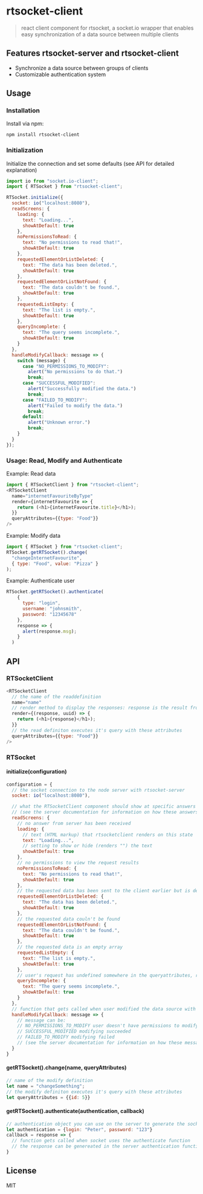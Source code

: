 # rtsocket-client

> react client component for rtsocket, a socket.io wrapper that enables easy synchronization of a data source between multiple clients

## Features rtsocket-server and rtsocket-client
* Synchronize a data source between groups of clients
* Customizable authentication system

## Usage

### Installation

Install via npm:

```sh
npm install rtsocket-client
```

### Initialization

Initialize the connection and set some defaults (see API for detailed explanation)

```javascript
import io from "socket.io-client";
import { RTSocket } from "rtsocket-client";

RTSocket.initialize({
  socket: io("localhost:8080"),
  readScreens: {
    loading: {
      text: "Loading...",
      showAtDefault: true
    },
    noPermissionsToRead: {
      text: "No permissions to read that!",
      showAtDefault: true
    },
    requestedElementOrListDeleted: {
      text: "The data has been deleted.",
      showAtDefault: true
    },
    requestedElementOrListNotFound: {
      text: "The data couldn't be found.",
      showAtDefault: true
    },
    requestedListEmpty: {
      text: "The list is empty.",
      showAtDefault: true
    },
    queryIncomplete: {
      text: "The query seems incomplete.",
      showAtDefault: true
    }
  },
  handleModifyCallback: message => {
    switch (message) {
      case "NO_PERMISSIONS_TO_MODIFY":
        alert("No permissions to do that.")
        break;
      case "SUCCESSFUL_MODIFIED":
        alert("Successfully modified the data.")
        break;
      case "FAILED_TO_MODIFY":
        alert("Failed to modify the data.")
        break;
      default:
        alert("Unknown error.")
        break;
    }
  }
});
```

### Usage: Read, Modify and Authenticate

Example: Read data

```javascript
import { RTSocketClient } from "rtsocket-client";
<RTSocketClient
  name="internetFavouriteByType"
  render={internetFavourite => {
    return (<h1>{internetFavourite.title}</h1>);
  }}
  queryAttributes={{type: "Food"}}
/>
```

Example: Modify data

```javascript
import { RTSocket } from "rtsocket-client";
RTSocket.getRTSocket().change(
  "changeInternetFavourite",
  { type: "Food", value: "Pizza" }
);
```

Example: Authenticate user

```javascript
RTSocket.getRTSocket().authenticate(
    {
      type: "login",
      username: "johnsmith",
      password: "12345678"
    },
    response => {
      alert(response.msg);
    }
  )
```

## API

### RTSocketClient

```javascript
<RTSocketClient
  // the name of the readdefinition
  name="name"
  // render method to display the responses: response is the result from the query, uuid is the component's uuid
  render={(response, uuid) => {
    return (<h1>{response}</h1>);
  }}
  // the read definiton executes it's query with these attributes
  queryAttributes={{type: "Food"}}
/>
```

### RTSocket

#### initialize(configuration)

```javascript
configuration = {
  // the socket connection to the node server with rtsocket-server
  socket: io("localhost:8080"),

  // what the RTSocketClient component should show at specific answers
  // (see the server documentation for information on how these answers get generated)
  readScreens: {    
    // no answer from server has been received
    loading: {
      // text (HTML markup) that rtsocketclient renders on this state
      text: "Loading...",
      // setting to show or hide (renders "") the text
      showAtDefault: true
    },
    // no permissions to view the request results
    noPermissionsToRead: {
      text: "No permissions to read that!",
      showAtDefault: true
    },
    // the requested data has been sent to the client earlier but is deleted now
    requestedElementOrListDeleted: {
      text: "The data has been deleted.",
      showAtDefault: true
    },
    // the requested data couln't be found
    requestedElementOrListNotFound: {
      text: "The data couldn't be found.",
      showAtDefault: true
    },
    // the requested data is an empty array
    requestedListEmpty: {
      text: "The list is empty.",
      showAtDefault: true
    },
    // user's request has undefined somewhere in the queryattributes, request hasn't been sent so the server
    queryIncomplete: {
      text: "The query seems incomplete.",
      showAtDefault: true
    }
  },
  // function that gets called when user modified the data source with the RTSocket.getRTSocket().change method
  handleModifyCallback: message => {
    // message can be:
    // NO_PERMISSIONS_TO_MODIFY user doesn't have permissions to modify the data source
    // SUCCESSFUL_MODIFIED modifying succeeded
    // FAILED_TO_MODIFY modifying failed
    // (see the server documentation for information on how these message get generated)
  }
}
```

#### getRTSocket().change(name, queryAttributes)

```javascript
// name of the modify definition
let name = "changeSomething";
// the modify definiton executes it's query with these attributes
let queryAttributes = {{id: 5}}
```

#### getRTSocket().authenticate(authentication, callback)

```javascript
// authentication object you can use on the server to generate the socket's authentication status
let authentication = {login: "Peter", password: "123"}
callback = response => {
  // function gets called when socket uses the authenticate function
  // the response can be genereated in the server authentication function
}
```

## License

MIT
